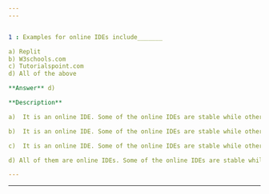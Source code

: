 ```yaml
---
---


1 : Examples for online IDEs include_______  

a) Replit  
b) W3schools.com  
c) Tutorialspoint.com  
d) All of the above  

**Answer** d) 

**Description** 

a)  It is an online IDE. Some of the online IDEs are stable while others are not.

b)  It is an online IDE. Some of the online IDEs are stable while others are not.

c)  It is an online IDE. Some of the online IDEs are stable while others are not.

d) All of them are online IDEs. Some of the online IDEs are stable while others are not.  

---
```

---



